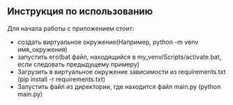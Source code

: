 ## Инструкция по использованию
Для начала работы с приложением стоит:
* создать виртуальное окружение(Например, python -m venv имя_окружения)
* запустить его(bat файл, находящийся в my_venv/Scripts/activate.bat, если следовать предыдущему примеру)
* Загрузить в виртуальное окружение зависимости из requirements.txt (pip install -r requirements.txt)
* Запустить файл из директории, где находится файл main.py (python main.py)

